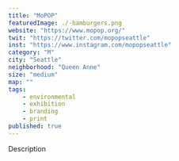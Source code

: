 ```yaml
---
title: "MoPOP"
featuredImage: ./-hamburgers.png
website: "https://www.mopop.org/"
twit: "https://twitter.com/mopopseattle"
inst: "https://www.instagram.com/mopopseattle"
category: "M"
city: "Seattle"
neighborhood: "Queen Anne"
size: "medium"
map: ""
tags:
    - environmental
    - exhibition
    - branding
    - print
published: true
---
```


Description
